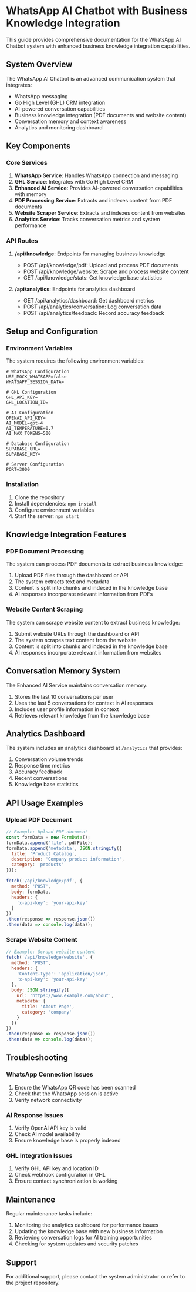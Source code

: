 # WhatsApp AI Chatbot with Business Knowledge Integration

This guide provides comprehensive documentation for the WhatsApp AI Chatbot system with enhanced business knowledge integration capabilities.

## System Overview

The WhatsApp AI Chatbot is an advanced communication system that integrates:

- WhatsApp messaging
- Go High Level (GHL) CRM integration
- AI-powered conversation capabilities
- Business knowledge integration (PDF documents and website content)
- Conversation memory and context awareness
- Analytics and monitoring dashboard

## Key Components

### Core Services

1. **WhatsApp Service**: Handles WhatsApp connection and messaging
2. **GHL Service**: Integrates with Go High Level CRM
3. **Enhanced AI Service**: Provides AI-powered conversation capabilities with memory
4. **PDF Processing Service**: Extracts and indexes content from PDF documents
5. **Website Scraper Service**: Extracts and indexes content from websites
6. **Analytics Service**: Tracks conversation metrics and system performance

### API Routes

1. **/api/knowledge**: Endpoints for managing business knowledge
   - POST /api/knowledge/pdf: Upload and process PDF documents
   - POST /api/knowledge/website: Scrape and process website content
   - GET /api/knowledge/stats: Get knowledge base statistics

2. **/api/analytics**: Endpoints for analytics dashboard
   - GET /api/analytics/dashboard: Get dashboard metrics
   - POST /api/analytics/conversation: Log conversation data
   - POST /api/analytics/feedback: Record accuracy feedback

## Setup and Configuration

### Environment Variables

The system requires the following environment variables:

```
# WhatsApp Configuration
USE_MOCK_WHATSAPP=false
WHATSAPP_SESSION_DATA=

# GHL Configuration
GHL_API_KEY=
GHL_LOCATION_ID=

# AI Configuration
OPENAI_API_KEY=
AI_MODEL=gpt-4
AI_TEMPERATURE=0.7
AI_MAX_TOKENS=500

# Database Configuration
SUPABASE_URL=
SUPABASE_KEY=

# Server Configuration
PORT=3000
```

### Installation

1. Clone the repository
2. Install dependencies: `npm install`
3. Configure environment variables
4. Start the server: `npm start`

## Knowledge Integration Features

### PDF Document Processing

The system can process PDF documents to extract business knowledge:

1. Upload PDF files through the dashboard or API
2. The system extracts text and metadata
3. Content is split into chunks and indexed in the knowledge base
4. AI responses incorporate relevant information from PDFs

### Website Content Scraping

The system can scrape website content to extract business knowledge:

1. Submit website URLs through the dashboard or API
2. The system scrapes text content from the website
3. Content is split into chunks and indexed in the knowledge base
4. AI responses incorporate relevant information from websites

## Conversation Memory System

The Enhanced AI Service maintains conversation memory:

1. Stores the last 10 conversations per user
2. Uses the last 5 conversations for context in AI responses
3. Includes user profile information in context
4. Retrieves relevant knowledge from the knowledge base

## Analytics Dashboard

The system includes an analytics dashboard at `/analytics` that provides:

1. Conversation volume trends
2. Response time metrics
3. Accuracy feedback
4. Recent conversations
5. Knowledge base statistics

## API Usage Examples

### Upload PDF Document

```javascript
// Example: Upload PDF document
const formData = new FormData();
formData.append('file', pdfFile);
formData.append('metadata', JSON.stringify({
  title: 'Product Catalog',
  description: 'Company product information',
  category: 'products'
}));

fetch('/api/knowledge/pdf', {
  method: 'POST',
  body: formData,
  headers: {
    'x-api-key': 'your-api-key'
  }
})
.then(response => response.json())
.then(data => console.log(data));
```

### Scrape Website Content

```javascript
// Example: Scrape website content
fetch('/api/knowledge/website', {
  method: 'POST',
  headers: {
    'Content-Type': 'application/json',
    'x-api-key': 'your-api-key'
  },
  body: JSON.stringify({
    url: 'https://www.example.com/about',
    metadata: {
      title: 'About Page',
      category: 'company'
    }
  })
})
.then(response => response.json())
.then(data => console.log(data));
```

## Troubleshooting

### WhatsApp Connection Issues

1. Ensure the WhatsApp QR code has been scanned
2. Check that the WhatsApp session is active
3. Verify network connectivity

### AI Response Issues

1. Verify OpenAI API key is valid
2. Check AI model availability
3. Ensure knowledge base is properly indexed

### GHL Integration Issues

1. Verify GHL API key and location ID
2. Check webhook configuration in GHL
3. Ensure contact synchronization is working

## Maintenance

Regular maintenance tasks include:

1. Monitoring the analytics dashboard for performance issues
2. Updating the knowledge base with new business information
3. Reviewing conversation logs for AI training opportunities
4. Checking for system updates and security patches

## Support

For additional support, please contact the system administrator or refer to the project repository.